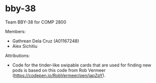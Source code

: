 # bby-38
Team BBY-38 for COMP 2800

Members:
- Gathrean Dela Cruz (A01167248)
- Alex Sichitiu

Attributions:
- Code for the tinder-like swipable cards that are used for finding new pods is based on this code from Rob Vermeer (https://codepen.io/RobVermeer/pen/japZpY).